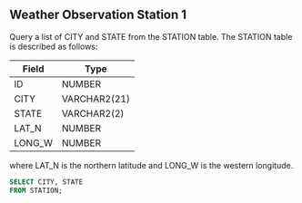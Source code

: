 ## Weather Observation Station 1

Query a list of CITY and STATE from the STATION table.
The STATION table is described as follows:

<table><thead>
<tr>
<th>Field</th>
<th>Type</th>
</tr></thead>
<tbody>
<tr>
<td>ID</td>
<td>NUMBER</td>
</tr>
<tr>
<td>CITY</td>
<td>VARCHAR2(21)</td>
</tr>
<tr>
<td>STATE</td>
<td>VARCHAR2(2)</td>
</tr>
<tr>
<td>LAT_N</td>
<td>NUMBER</td>
</tr>
<tr>
<td>LONG_W</td>
<td>NUMBER</td>
</tr>
</tbody>
</table>

where LAT_N is the northern latitude and LONG_W is the western longitude.

```sql
SELECT CITY, STATE
FROM STATION;
```